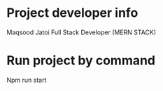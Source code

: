 # Project developer info

Maqsood Jatoi Full Stack Developer (MERN STACK)

# Run project by command

Npm run start
